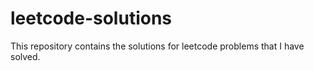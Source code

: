 # leetcode-solutions
This repository contains the solutions for leetcode problems that I have solved.
